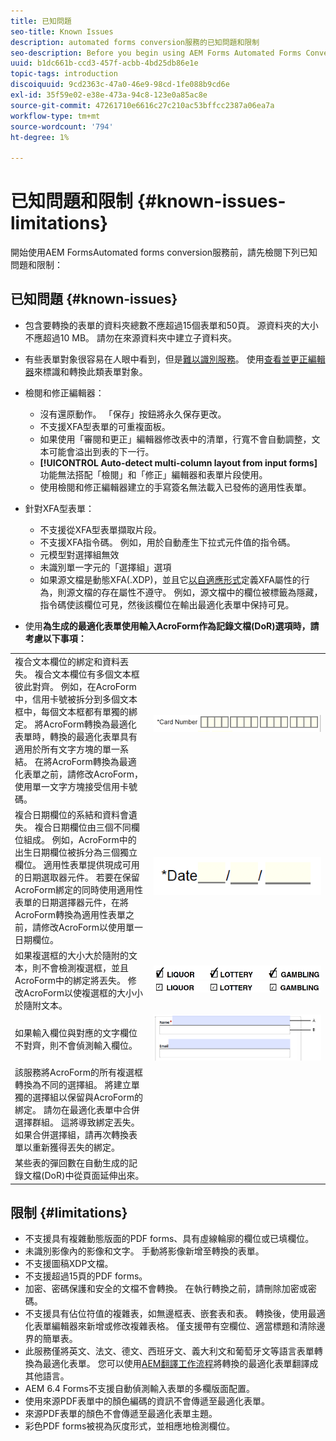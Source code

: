 ```yaml
---
title: 已知問題
seo-title: Known Issues
description: automated forms conversion服務的已知問題和限制
seo-description: Before you begin using AEM Forms Automated Forms Conversion service, learn about the known issues and limitations of the service
uuid: b1dc661b-ccd3-457f-acbb-4bd25db86e1e
topic-tags: introduction
discoiquuid: 9cd2363c-47a0-46e9-98cd-1fe088b9cd6e
exl-id: 35f59e02-e38e-473a-94c8-123e0a85ac8e
source-git-commit: 47261710e6616c27c210ac53bffcc2387a06ea7a
workflow-type: tm+mt
source-wordcount: '794'
ht-degree: 1%

---
```


# 已知問題和限制 {#known-issues-limitations}

開始使用AEM FormsAutomated forms conversion服務前，請先檢閱下列已知問題和限制：

## 已知問題 {#known-issues}

* 包含要轉換的表單的資料夾總數不應超過15個表單和50頁。 源資料夾的大小不應超過10 MB。 請勿在來源資料夾中建立子資料夾。
* 有些表單對象很容易在人眼中看到，但是[難以識別服務](styles-and-pattern-considerations-and-best-practices.md)。 使用[查看並更正編輯器](review-correct-ui-edited.md)來標識和轉換此類表單對象。
* 檢閱和修正編輯器：

   * 沒有還原動作。 「保存」按鈕將永久保存更改。
   * 不支援XFA型表單的可重複面板。
   * 如果使用「審閱和更正」編輯器修改表中的清單，行寬不會自動調整，文本可能會溢出到表的下一行。
   * **[!UICONTROL Auto-detect multi-column layout from input forms]**&#x200B;功能無法搭配「檢閱」和「修正」編輯器和表單片段使用。
   * 使用檢閱和修正編輯器建立的手寫簽名無法載入已發佈的適用性表單。


* 針對XFA型表單：
   * 不支援從XFA型表單擷取片段。
   * 不支援XFA指令碼。 例如，用於自動產生下拉式元件值的指令碼。
   * 元模型對選擇組無效
   * 未識別單一字元的「選擇組」選項
   * 如果源文檔是動態XFA(.XDP)，並且它[以自適應形式](https://helpx.adobe.com/experience-manager/6-5/forms/using/xfa-api-supported-in-adaptive-form.html#supportedxfaelementsandtheirmappinginadaptiveformsbr)定義XFA屬性的行為，則源文檔的存在屬性不遵守。 例如，源文檔中的欄位被標籤為隱藏，指令碼使該欄位可見，然後該欄位在輸出最適化表單中保持可見。

* 使用&#x200B;**為生成的最適化表單使用輸入AcroForm作為記錄文檔(DoR)選項時，請考慮以下事項：**

<table>
    <tr>
        <td>複合文本欄位的綁定和資料丟失。 複合文本欄位有多個文本框彼此對齊。 例如，在AcroForm中，信用卡號被拆分到多個文本框中，每個文本框都有單獨的綁定。 將AcroForm轉換為最適化表單時，轉換的最適化表單具有適用於所有文字方塊的單一系結。 在將AcroForm轉換為最適化表單之前，請修改AcroForm，使用單一文字方塊接受信用卡號碼。</td>
        <td><img  src="assets/creditCard_Composite.png"/>                                                            </td>
    </tr>
    <tr>
        <td>複合日期欄位的系結和資料會遺失。 複合日期欄位由三個不同欄位組成。 例如，AcroForm中的出生日期欄位被拆分為三個獨立欄位。 適用性表單提供現成可用的日期選取器元件。 若要在保留AcroForm綁定的同時使用適用性表單的日期選擇器元件，在將AcroForm轉換為適用性表單之前，請修改AcroForm以使用單一日期欄位。</td>
        <td><img  src="assets/CompositeDateField.png"/></td>
    </tr>
    <tr>
        <td>如果複選框的大小大於隨附的文本，則不會檢測複選框，並且AcroForm中的綁定將丟失。 修改AcroForm以使複選框的大小小於隨附文本。</td>
        <td><img  src="assets/large-text-box.png"/><br/><img  src="assets/small-text-box.png"/></td>
    </tr>
    <tr>
        <td>如果輸入欄位與對應的文字欄位不對齊，則不會偵測輸入欄位。  </td>
        <td><img  src="assets/non-alingned-fields.png"/></td>
    </tr>
    <tr >
        <td>該服務將AcroForm的所有複選框轉換為不同的選擇組。 將建立單獨的選擇組以保留與AcroForm的綁定。 請勿在最適化表單中合併選擇群組。 這將導致綁定丟失。 如果合併選擇組，請再次轉換表單以重新獲得丟失的綁定。 </td>
        <td></td>
    </tr>
    <tr >
        <td>某些表的彈回數在自動生成的記錄文檔(DoR)中從頁面延伸出來。 </td>
        <td></td>
    </tr>
</table>

## 限制 {#limitations}

* 不支援具有複雜動態版面的PDF forms、具有虛線輪廓的欄位或已填欄位。
* 未識別影像內的影像和文字。 手動將影像新增至轉換的表單。
* 不支援圖稿XDP文檔。
* 不支援超過15頁的PDF forms。
* 加密、密碼保護和安全的文檔不會轉換。 在執行轉換之前，請刪除加密或密碼。
* 不支援具有佔位符值的複雜表，如無邊框表、嵌套表和表。 轉換後，使用最適化表單編輯器來新增或修改複雜表格。 僅支援帶有空欄位、適當標題和清除邊界的簡單表。
* 此服務僅將英文、法文、德文、西班牙文、義大利文和葡萄牙文等語言表單轉換為最適化表單。 您可以使用[AEM翻譯工作流程](https://helpx.adobe.com/experience-manager/6-5/forms/using/using-aem-translation-workflow-to-localize-adaptive-forms.html)將轉換的最適化表單翻譯成其他語言。
* AEM 6.4 Forms不支援自動偵測輸入表單的多欄版面配置。
* 使用來源PDF表單中的顏色編碼的資訊不會傳遞至最適化表單。
* 來源PDF表單的顏色不會傳遞至最適化表單主題。
* 彩色PDF forms被視為灰度形式，並相應地檢測欄位。
